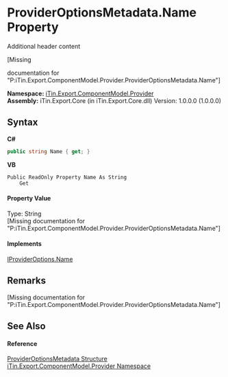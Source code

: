 # ProviderOptionsMetadata.Name Property 
Additional header content 

\[Missing <summary> documentation for "P:iTin.Export.ComponentModel.Provider.ProviderOptionsMetadata.Name"\]

**Namespace:**&nbsp;<a href="723a96b5-5779-2554-cf17-05149bfcb802">iTin.Export.ComponentModel.Provider</a><br />**Assembly:**&nbsp;iTin.Export.Core (in iTin.Export.Core.dll) Version: 1.0.0.0 (1.0.0.0)

## Syntax

**C#**<br />
``` C#
public string Name { get; }
```

**VB**<br />
``` VB
Public ReadOnly Property Name As String
	Get
```


#### Property Value
Type: String<br />\[Missing <value> documentation for "P:iTin.Export.ComponentModel.Provider.ProviderOptionsMetadata.Name"\]

#### Implements
<a href="75322a7c-5be2-73c1-f014-e40788eae682">IProviderOptions.Name</a><br />

## Remarks
\[Missing <remarks> documentation for "P:iTin.Export.ComponentModel.Provider.ProviderOptionsMetadata.Name"\]

## See Also


#### Reference
<a href="153c6c4f-d6fc-429b-f73e-0f2d08841cf1">ProviderOptionsMetadata Structure</a><br /><a href="723a96b5-5779-2554-cf17-05149bfcb802">iTin.Export.ComponentModel.Provider Namespace</a><br />